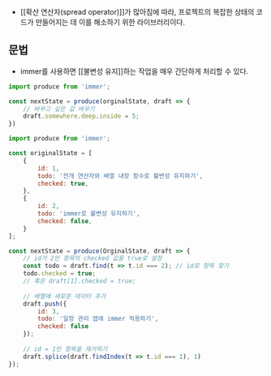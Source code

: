 - [[확산 연산자(spread operator)]]가 많아짐에 따라, 프로젝트의 복잡한 상태의 코드가 만들어지는 데 이를 해소하기 위한 라이브러리이다.


## 문법

- immer를 사용하면 [[불변성 유지]]하는 작업을 매우 간단하게 처리할 수 있다.

```jsx
import produce from 'immer';

const nextState = produce(orginalState, draft => {
	// 바꾸고 싶은 값 바꾸기
	draft.somewhere.deep.inside = 5;
})
```

```jsx
import produce from 'immer';

const originalState = [
	{
		id: 1,
		todo: '전개 연산자와 배열 내장 함수로 불변성 유지하기',
		checked: true,
	},
	{
		id: 2,
		todo: 'immer로 불변성 유지하기',
		checked: false,
	}
];

const nextState = produce(OrginalState, draft => {
	// id가 2인 항목의 checked 값을 true로 설정
	const todo = draft.find(t => t.id === 2); // id로 항목 찾기
	todo.checked = true;
	// 혹은 draft[1].checked = true;
	
	// 배열에 새로운 데이터 추가
	draft.push({
		id: 3,
		todo: '일정 관리 앱에 immer 적용하기',
		checked: false
	});
	
	// id = 1인 항목을 제거하기
	draft.splice(draft.findIndex(t => t.id === 1), 1)
});
```